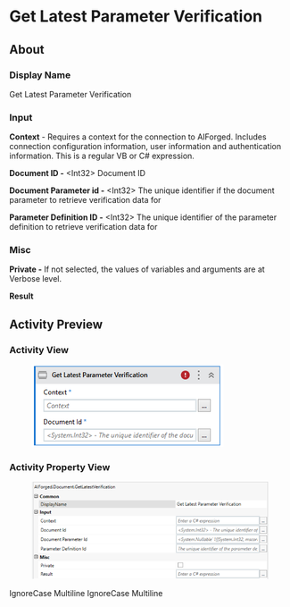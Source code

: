 # Get Latest Parameter Verification

## About

### Display Name

Get Latest Parameter Verification

### Input

**Context** - Requires a context for the connection to AIForged. Includes connection configuration information, user information and authentication information. This is a regular VB or C# expression.

**Document ID -** \<Int32> Document ID

**Document Parameter id -** \<Int32> The unique identifier if the document parameter to retrieve verification data for

**Parameter Definition ID -** \<Int32> The unique identifier of the parameter definition to retrieve verification data for

### Misc

**Private -** If not selected, the values of variables and arguments are at Verbose level.

**Result**

## Activity Preview

### Activity View

<figure><img src="../../../assets/image%20%2835%29%20%281%29%20%281%29.png" alt=""><figcaption></figcaption></figure>

### Activity Property View

<figure><img src="../../../assets/image%20%2848%29%20%282%29.png" alt=""><figcaption></figcaption></figure>

 IgnoreCase Multiline IgnoreCase Multiline
